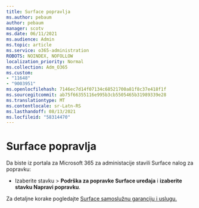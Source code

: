 ```yaml
---
title: Surface popravlja
ms.author: pebaum
author: pebaum
manager: scotv
ms.date: 06/11/2021
ms.audience: Admin
ms.topic: article
ms.service: o365-administration
ROBOTS: NOINDEX, NOFOLLOW
localization_priority: Normal
ms.collection: Adm_O365
ms.custom:
- "11648"
- "9003951"
ms.openlocfilehash: 7146ec7d14f07134c68521700a81f8c37e418f1f
ms.sourcegitcommit: ab75f66355116e995b3cb5505465b31989339e28
ms.translationtype: MT
ms.contentlocale: sr-Latn-RS
ms.lasthandoff: 08/13/2021
ms.locfileid: "58314470"
---
```

# <a name="surface-repairs"></a>Surface popravlja

Da biste iz portala za Microsoft 365 za administacije stavili Surface nalog za popravku:

- Izaberite stavku  >  **Podrška za popravke Surface uređaja** i **izaberite stavku Napravi popravku**. 

Za detaljne korake pogledajte [Surface samoslužnu garanciju i uslugu.](https://docs.microsoft.com/surface/self-serve-warranty-service)
